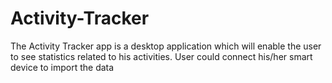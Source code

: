 # Activity-Tracker
The Activity Tracker app is a desktop application which will enable the user to see statistics related to his activities. User could connect his/her smart device to import the data
